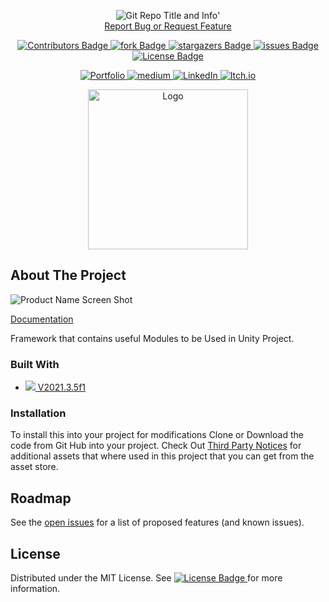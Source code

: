 <!-- Header -->
<!--<h3 align="center">Project Title</h3>-->
<!--<h2 align="center">Project Description</h2>-->

<p align="center">
	<img src ="https://github-readme-stats-jameslafritz.vercel.app/api/pin?username=JamesLaFritz&repo=CoreFamework&theme=react" alt="Git Repo Title and Info" title="Repo Info"/>'
	<br />
	<a href="https://github.com/JamesLaFritz/CoreFamework/issues">Report Bug or Request Feature</a>
</p>

<!-- PROJECT SHIELDS -->
<p align="center">
  <a href="https://github.com/JamesLafritz/CoreFamework/graphs/contributors">
	  <img src="https://img.shields.io/github/contributors/JamesLafritz/CoreFamework.svg?style=for-the-badge" title="Contributors Badge" alt="Contributors Badge">
  </a>
  <a href="https://github.com/JamesLaFritz/CoreFamework/fork">
	  <img src="https://img.shields.io/github/forks/JamesLafritz/CoreFamework.svg?style=for-the-badge" title="fork Badge" alt="fork Badge">
  </a>
  <a href="https://github.com/JamesLafritz/CoreFamework/stargazers">
	  <img src="https://img.shields.io/github/stars/JamesLafritz/CoreFamework.svg?style=for-the-badge" title="stargazers Badge" alt="stargazers Badge">
  </a>
  <a href="https://github.com/JamesLafritz/CoreFamework/issues">
	  <img src="https://img.shields.io/github/issues/JamesLafritz/CoreFamework.svg?style=for-the-badge" title="issues Badge" alt="issues Badge">
  </a>
  <a href="https://github.com/JamesLaFritz/CoreFamework/blob/main/LICENSE.md">
	  <img src="https://img.shields.io/github/license/JamesLafritz/CoreFamework.svg?style=for-the-badge" title="License Badge" alt="License Badge">
  </a>
</p>

<!-- Links -->
<p align="center">
  <a href="https://jameslafritz.intensive.gamedevhq.com/">
	  <img src="https://img.shields.io/badge/Portfolio-21759B?style=for-the-badge&logo=wordpress&logoColor=white" title="Portfolio Badge" alt="Portfolio"/>
  </a>
  <a href="https://ktmarine1999.medium.com/">
	  <img src="https://img.shields.io/badge/Articles-000000?style=for-the-badge&logo=medium&logoColor=white" title="medium Badge" alt="medium"/>
  </a>
  <a href="https://www.linkedin.com/in/james-lafritz/">
	  <img src="https://img.shields.io/badge/LinkedIn-0A66C2?style=for-the-badge&logo=linkedin&logoColor=white" title="LinkedIn Badge" alt="LinkedIn"/>
  </a> 
  <a href="https://ktmarine1999.itch.io/">
	  <img src="https://img.shields.io/badge/Itch-fa5c5c.svg?style=for-the-badge&logo=Itch.io&logoColor=white" title="Itch.io Badge" alt="Itch.io"/>
  </a> 
</p>


<!-- PROJECT LOGO -->
<p align="center">
  <a href="https://github.com/JamesLaFritz/CoreFamework">
    <img src="Images/Logo.png" alt="Logo" width="256"/>
  </a>
</p>


<!-- ABOUT THE PROJECT -->
## About The Project

![Product Name Screen Shot](Images/ScreenShot.png)

[Documentation](https://jameslafritz.github.io/CoreFamework)

Framework that contains useful Modules to be Used in Unity Project.


### Built With

* <a href="https://unity.com/download"><img src="https://img.shields.io/badge/Unity-100000?style=for-the-badge&logo=unity&logoColor=white"/> V2021.3.5f1</a>


<!-- Installation -->
### Installation
To install this into your project for modifications
Clone or Download the code from Git Hub into your project.
Check Out [Third Party Notices](https://jameslafritz.github.io/CoreFamework/docs/License/Third%20Party%20Notices.html) for additional assets that where used in this project that you can get from the asset store.


<!-- ROADMAP -->
## Roadmap

See the [open issues](https://github.com/JamesLaFritz/CoreFamework/issues) for a list of proposed features (and known issues).



<!-- LICENSE -->
## License

Distributed under the MIT License. See 
  <a href="https://jameslafritz.github.io/CoreFamework/docs/License/LICENSE.html">
	  <img src="https://img.shields.io/github/license/JamesLafritz/CoreFamework.svg?style=for-the-badge" title="License Badge" alt="License Badge"/>
  </a> for more information.
